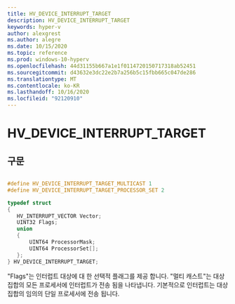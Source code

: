 ```yaml
---
title: HV_DEVICE_INTERRUPT_TARGET
description: HV_DEVICE_INTERRUPT_TARGET
keywords: hyper-v
author: alexgrest
ms.author: alegre
ms.date: 10/15/2020
ms.topic: reference
ms.prod: windows-10-hyperv
ms.openlocfilehash: 44d31155b667a1e1f0114720150717318ab52451
ms.sourcegitcommit: d43632e3dc22e2b7a256b5c15fbb665c047de286
ms.translationtype: MT
ms.contentlocale: ko-KR
ms.lasthandoff: 10/16/2020
ms.locfileid: "92120910"
---
```

# <a name="hv_device_interrupt_target"></a>HV_DEVICE_INTERRUPT_TARGET

## <a name="syntax"></a>구문

 ```c

#define HV_DEVICE_INTERRUPT_TARGET_MULTICAST 1
#define HV_DEVICE_INTERRUPT_TARGET_PROCESSOR_SET 2

typedef struct
{
    HV_INTERRUPT_VECTOR Vector;
    UINT32 Flags;
    union
    {
        UINT64 ProcessorMask;
        UINT64 ProcessorSet[];
    };
} HV_DEVICE_INTERRUPT_TARGET;
 ```

"Flags"는 인터럽트 대상에 대 한 선택적 플래그를 제공 합니다. "멀티 캐스트"는 대상 집합의 모든 프로세서에 인터럽트가 전송 됨을 나타냅니다. 기본적으로 인터럽트는 대상 집합의 임의의 단일 프로세서에 전송 됩니다.
